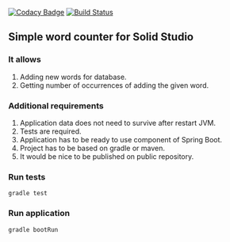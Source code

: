 [![Codacy Badge](https://api.codacy.com/project/badge/Grade/331a650534dc4387af9b30e74e2c7508)](https://www.codacy.com/app/matikz1110/word-counter?utm_source=github.com&amp;utm_medium=referral&amp;utm_content=HerbMat/word-counter&amp;utm_campaign=Badge_Grade)
[![Build Status](https://travis-ci.org/HerbMat/word-counter.svg?branch=master)](https://travis-ci.org/HerbMat/word-counter)

## Simple word counter for Solid Studio

### It allows

 1. Adding new words for database.
 2. Getting number of occurrences of adding the given word.

### Additional requirements

 1. Application data does not need to survive after restart JVM.
 2. Tests are required.
 3. Application has to be ready to use component of Spring Boot.
 4. Project has to be based on gradle or maven.
 5. It would be nice to be published on public repository.

### Run tests

```console
gradle test
```

### Run application

```console
gradle bootRun
```